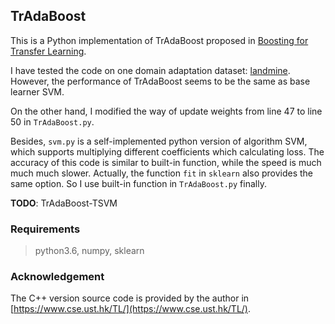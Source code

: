 ## TrAdaBoost

This is a Python implementation of TrAdaBoost proposed in [Boosting for Transfer Learning](http://www.cs.ust.hk/~qyang/Docs/2007/tradaboost.pdf).

I have tested the code on one domain adaptation dataset: [landmine](https://www.cse.ust.hk/TL/). However, the performance of TrAdaBoost seems to be the same as base learner SVM. 

On the other hand, I modified the way of update weights from line 47 to line 50 in `TrAdaBoost.py`.

Besides, `svm.py` is a self-implemented python version of algorithm SVM, which supports multiplying different coefficients which calculating loss. The accuracy of this code is similar to built-in function, while the speed is much much much slower. Actually, the function `fit` in `sklearn` also provides the same option. So I use built-in function in `TrAdaBoost.py` finally.

**TODO**: TrAdaBoost-TSVM


### Requirements
> python3.6, numpy, sklearn

### Acknowledgement
The C++ version source code is provided by the author in [https://www.cse.ust.hk/TL/](https://www.cse.ust.hk/TL/).